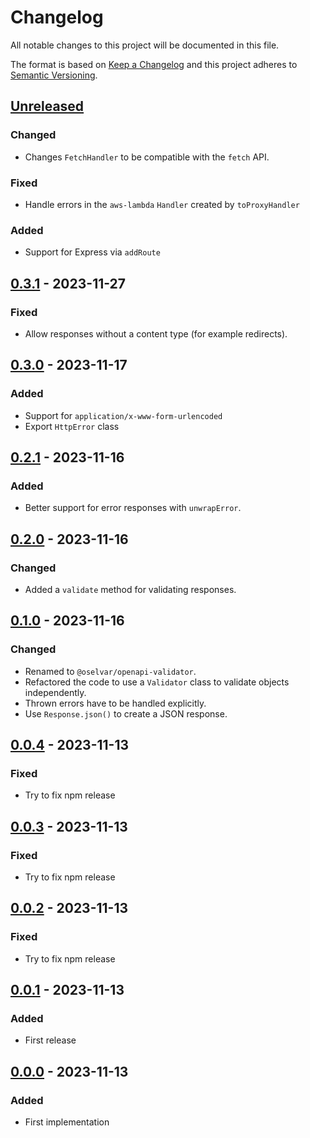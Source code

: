 # Changelog

All notable changes to this project will be documented in this file.

The format is based on [Keep a Changelog](http://keepachangelog.com/en/1.0.0/)
and this project adheres to [Semantic Versioning](http://semver.org/spec/v2.0.0.html).

## [Unreleased]

### Changed
- Changes `FetchHandler` to be compatible with the `fetch` API.
### Fixed
- Handle errors in the `aws-lambda` `Handler` created by `toProxyHandler`
### Added
- Support for Express via `addRoute`

## [0.3.1] - 2023-11-27
### Fixed
- Allow responses without a content type (for example redirects).

## [0.3.0] - 2023-11-17
### Added
- Support for `application/x-www-form-urlencoded`
- Export `HttpError` class

## [0.2.1] - 2023-11-16
### Added
- Better support for error responses with `unwrapError`.

## [0.2.0] - 2023-11-16
### Changed
- Added a `validate` method for validating responses.

## [0.1.0] - 2023-11-16
### Changed
- Renamed to `@oselvar/openapi-validator`.
- Refactored the code to use a `Validator` class to validate objects independently.
- Thrown errors have to be handled explicitly.
- Use `Response.json()` to create a JSON response.

## [0.0.4] - 2023-11-13
### Fixed
- Try to fix npm release

## [0.0.3] - 2023-11-13
### Fixed
- Try to fix npm release

## [0.0.2] - 2023-11-13
### Fixed
- Try to fix npm release

## [0.0.1] - 2023-11-13
### Added
- First release

## [0.0.0] - 2023-11-13
### Added
- First implementation

[Unreleased]: https://github.com/rcmachado/changelog/compare/v0.3.1...HEAD
[0.3.1]: https://github.com/rcmachado/changelog/compare/v0.3.0...v0.3.1
[0.3.0]: https://github.com/rcmachado/changelog/compare/v0.2.1...v0.3.0
[0.2.1]: https://github.com/rcmachado/changelog/compare/v0.2.0...v0.2.1
[0.2.0]: https://github.com/rcmachado/changelog/compare/v0.1.0...v0.2.0
[0.1.0]: https://github.com/rcmachado/changelog/compare/v0.0.4...v0.1.0
[0.0.4]: https://github.com/rcmachado/changelog/compare/v0.0.3...v0.0.4
[0.0.3]: https://github.com/rcmachado/changelog/compare/v0.0.2...v0.0.3
[0.0.2]: https://github.com/rcmachado/changelog/compare/v0.0.1...v0.0.2
[0.0.1]: https://github.com/rcmachado/changelog/compare/v0.0.0...v0.0.1
[0.0.0]: https://github.com/rcmachado/changelog/compare/dc9169d6918a38300db35e2e01d372e1c4f4d7d9...v0.0.0

